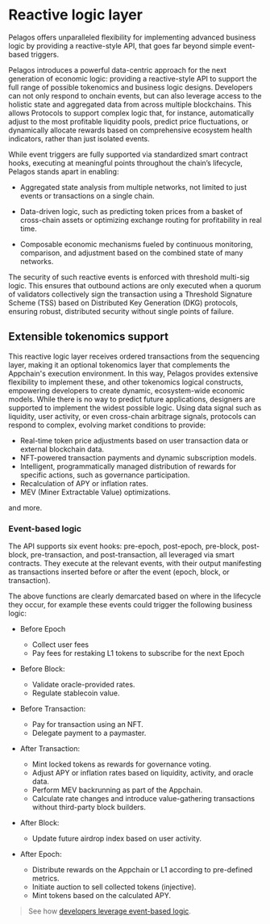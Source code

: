 # Reactive logic layer

Pelagos offers unparalleled flexibility for implementing advanced business logic by providing a reactive-style API, that goes far beyond simple event-based triggers. 

Pelagos introduces a powerful data-centric approach for the next generation of economic logic: providing a reactive-style API to support the full range of possible tokenomics and business logic designs. Developers can not only respond to onchain events, but can  also leverage access to the holistic state and aggregated data from across multiple blockchains. This allows Protocols to support complex logic that, for instance, automatically adjust to the most profitable liquidity pools, predict price fluctuations, or dynamically allocate rewards based on comprehensive ecosystem health indicators, rather than just isolated events.

While event triggers are fully supported via standardized smart contract hooks, executing at meaningful points throughout the chain’s lifecycle, Pelagos stands apart in enabling:

- Aggregated state analysis from multiple networks, not limited to just events or transactions on a single chain.

- Data-driven logic, such as predicting token prices from a basket of cross-chain assets or optimizing exchange routing for profitability in real time.

- Composable economic mechanisms fueled by continuous monitoring, comparison, and adjustment based on the combined state of many networks.

The security of such reactive events is enforced with threshold multi-sig logic. This ensures that outbound actions are only executed when a quorum of validators collectively sign the transaction using a Threshold Signature Scheme (TSS) based on Distributed Key Generation (DKG) protocols, ensuring robust, distributed security without single points of failure.

## Extensible tokenomics support

This reactive logic layer receives ordered transactions from the sequencing layer, making it an optional tokenomics layer that complements the Appchain's execution environment. In this way, Pelagos provides extensive flexibility to implement these, and other tokenomics logical constructs, empowering developers to create dynamic, ecosystem-wide economic models. While there is no way to predict future applications, designers are supported to implement the widest possible logic. Using data signal such as liquidity, user activity, or even cross-chain arbitrage signals, protocols can respond to complex, evolving market conditions to provide:

- Real-time token price adjustments based on user transaction data or external blockchain data.
- NFT-powered transaction payments and dynamic subscription models.
- Intelligent, programmatically managed distribution of rewards for specific actions, such as governance participation.
- Recalculation of APY or inflation rates.
- MEV (Miner Extractable Value) optimizations.

and more.

### Event-based logic

The API supports six event hooks: pre-epoch, post-epoch, pre-block, post-block, pre-transaction, and post-transaction, all leveraged via smart contracts. They execute at the relevant events, with their output manifesting as transactions inserted before or after the event (epoch, block, or transaction).

The above functions are clearly demarcated based on where in the lifecycle they occur, for example these events could trigger the following business logic:

- Before Epoch
    - Collect user fees
    - Pay fees for restaking L1 tokens to subscribe for the next Epoch

- Before Block:
    - Validate oracle-provided rates.
    - Regulate stablecoin value.

- Before Transaction:
    - Pay for transaction using an NFT. 
    - Delegate payment to a paymaster.

- After Transaction:
    - Mint locked tokens as rewards for governance voting.
    - Adjust APY or inflation rates based on liquidity, activity, and oracle data.
    - Perform MEV backrunning as part of the Appchain.
    - Calculate rate changes and introduce value-gathering transactions without third-party block builders.

- After Block:
    - Update future airdrop index based on user activity.

- After Epoch:
    - Distribute rewards on the Appchain or L1 according to pre-defined metrics.
    - Initiate auction to sell collected tokens (injective).
    - Mint tokens based on the calculated APY.

> See how [developers leverage event-based logic](./developing-appchain.md#leverage-trigger-event-logic).